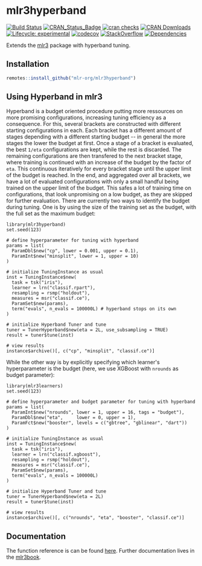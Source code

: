 # mlr3hyperband

[![Build Status](https://travis-ci.org/mlr-org/mlr3hyperband.svg?branch=master)](https://travis-ci.org/mlr-org/mlr3hyperband)
[![CRAN\_Status\_Badge](http://www.r-pkg.org/badges/version-ago/mlr3hyperband)](https://cran.r-project.org/package=mlr3hyperband)
[![cran checks](https://cranchecks.info/badges/worst/mlr3hyperband)](https://cran.r-project.org/web/checks/check_results_mlr3hyperband.html)
[![CRAN Downloads](https://cranlogs.r-pkg.org/badges/mlr3hyperband)](https://cran.rstudio.com/web/packages/mlr3hyperband/index.html)
[![Lifecycle: experimental](https://img.shields.io/badge/lifecycle-experimental-orange.svg)](https://www.tidyverse.org/lifecycle/#experimental)
[![codecov](https://codecov.io/gh/mlr-org/mlr3hyperband/branch/master/graph/badge.svg)](https://codecov.io/gh/mlr-org/mlr3hyperband)
[![StackOverflow](https://img.shields.io/badge/stackoverflow-mlr3-orange.svg)](https://stackoverflow.com/questions/tagged/mlr3)
[![Dependencies](https://tinyverse.netlify.com/badge/mlr3hyperband)](https://cran.r-project.org/package=mlr3hyperband)

Extends the [mlr3](https://mlr3.mlr-org.com) package with hyperband tuning.

## Installation

```r
remotes::install_github("mlr-org/mlr3hyperband")
```

## Using Hyperband in mlr3

Hyperband is a budget oriented procedure putting more ressources on more promising configurations, increasing tuning efficiency as a consequence.
For this, several brackets are constructed with different starting configurations in each.
Each bracket has a different amount of stages depending with a different starting budget -- in general the more stages the lower the budget at first.
Once a stage of a bracket is evaluated, the best `1/eta` configurations are kept, while the rest is discarded.
The remaining configurations are then transfered to the next bracket stage, where training is continued with an increase of the budget by the factor of `eta`.
This continuous iteratively for every bracket stage until the upper limit of the budget is reached.
In the end, and aggregated over all brackets, we have a lot of evaluated configurations with only a small handful being trained on the upper limit of the budget.
This safes a lot of training time on configurations, that look unpromising on a low budget, as they are skipped for further evaluation.
There are currently two ways to identify the budget during tuning.
One is by using the size of the training set as the budget, with the full set as the maximum budget:

```
library(mlr3hyperband)
set.seed(123)

# define hyperparameter for tuning with hyperband
params = list(
  ParamDbl$new("cp", lower = 0.001, upper = 0.1),
  ParamInt$new("minsplit", lower = 1, upper = 10)
)

# initialize TuningInstance as usual
inst = TuningInstance$new(
  task = tsk("iris"),
  learner = lrn("classif.rpart"),
  resampling = rsmp("holdout"),
  measures = msr("classif.ce"),
  ParamSet$new(params),
  term("evals", n_evals = 100000L) # hyperband stops on its own
)

# initialize Hyperband Tuner and tune
tuner = TunerHyperband$new(eta = 2L, use_subsampling = TRUE)
result = tuner$tune(inst)

# view results
instance$archive()[, c("cp", "minsplit", "classif.ce")]
```

While the other way is by explicitly specifying which learner's hyperparameter is the budget (here, we use XGBoost with `nrounds` as budget parameter):

```
library(mlr3learners)
set.seed(123)

# define hyperparameter and budget parameter for tuning with hyperband
params = list(
  ParamInt$new("nrounds", lower = 1, upper = 16, tags = "budget"),
  ParamDbl$new("eta",     lower = 0, upper = 1),
  ParamFct$new("booster", levels = c("gbtree", "gblinear", "dart"))
)

# initialize TuningInstance as usual
inst = TuningInstance$new(
  task = tsk("iris"),
  learner = lrn("classif.xgboost"),
  resampling = rsmp("holdout"),
  measures = msr("classif.ce"),
  ParamSet$new(params),
  term("evals", n_evals = 100000L)
)

# initialize Hyperband Tuner and tune
tuner = TunerHyperband$new(eta = 2L)
result = tuner$tune(inst)

# view results
instance$archive()[, c("nrounds", "eta", "booster", "classif.ce")]
```


## Documentation

The function reference is can be found [here](https://mlr3hyperband.mlr-org.com/reference/).
Further documentation lives in the [mlr3book](https://mlr3book.mlr-org.com/).
 
